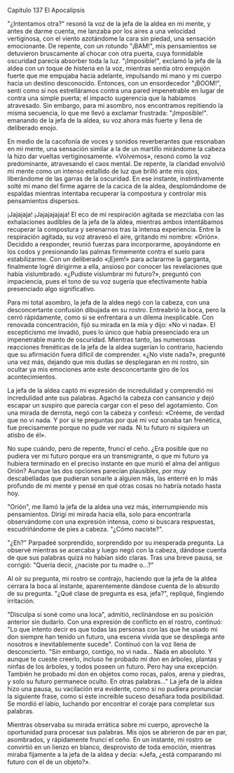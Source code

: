 
Capítulo 137 El Apocalipsis

"¿Intentamos otra?" resonó la voz de la jefa de la aldea en mi mente, y antes de darme cuenta, me lanzaba por los aires a una velocidad vertiginosa, con el viento azotándome la cara sin piedad, una sensación emocionante. De repente, con un rotundo "¡BAM!", mis pensamientos se detuvieron bruscamente al chocar con otra puerta, cuya formidable oscuridad parecía absorber toda la luz. "¡Imposible!", exclamó la jefa de la aldea con un toque de histeria en la voz, mientras sentía otro empujón fuerte que me empujaba hacia adelante, impulsando mi mano y mi cuerpo hacia un destino desconocido. Entonces, con un ensordecedor "¡BOOM!", sentí como si nos estrelláramos contra una pared impenetrable en lugar de contra una simple puerta; el impacto sugerencia que la habíamos atravesado. Sin embargo, para mi asombro, nos encontramos repitiendo la misma secuencia, lo que me llevó a exclamar frustrada: "¡Imposible!". emanando de la jefa de la aldea, su voz ahora más fuerte y llena de deliberado enojo.

En medio de la cacofonía de voces y sonidos reverberantes que resonaban en mi mente, una sensación similar a la de un martillo mirándome la cabeza la hizo dar vueltas vertiginosamente. «Volvemos», resonó como la voz predominante, atravesando el caos mental. De repente, la claridad envolvió mi mente como un intenso estallido de luz que brilló ante mis ojos, liberándome de las garras de la oscuridad. En ese instante, instintivamente solté mi mano del firme agarre de la cacica de la aldea, desplomándome de espaldas mientras intentaba recuperar la compostura y controlar mis pensamientos dispersos.

¡Jajajaja! ¡Jajajajajaja! El eco de mi respiración agitada se mezclaba con las exhalaciones audibles de la jefa de la aldea, mientras ambos intentábamos recuperar la compostura y serenarnos tras la intensa experiencia. Entre la respiración agitada, su voz atravesó el aire, gritando mi nombre: «Orión». Decidido a responder, reunió fuerzas para incorporarme, apoyándome en los codos y presionando las palmas firmemente contra el suelo para estabilizarme. Con un deliberado «¡Ejem!» para aclararme la garganta, finalmente logré dirigirme a ella, ansioso por conocer las revelaciones que había vislumbrado. «¿Pudiste vislumbrar mi futuro?», preguntó con impaciencia, pues el tono de su voz sugería que efectivamente había presenciado algo significativo.

Para mi total asombro, la jefa de la aldea negó con la cabeza, con una desconcertante confusión dibujada en su rostro. Entreabrió la boca, pero la cerró rápidamente, como si se enfrentara a un dilema inexplicable. Con renovada concentración, fijó su mirada en la mía y dijo: «No vi nada». El escepticismo me invadió, pues lo único que había presenciado era un impenetrable manto de oscuridad. Mientras tanto, las numerosas reacciones frenéticas de la jefa de la aldea sugerían lo contrario, haciendo que su afirmación fuera difícil de comprender. «¿No viste nada?», pregunté una vez más, dejando que mis dudas se desplegaran en mi rostro, sin ocultar ya mis emociones ante este desconcertante giro de los acontecimientos.

La jefa de la aldea captó mi expresión de incredulidad y comprendió mi incredulidad ante sus palabras. Agachó la cabeza con cansancio y dejó escapar un suspiro que parecía cargar con el peso del agotamiento. Con una mirada de derrota, negó con la cabeza y confesó: «Créeme, de verdad que no vi nada. Y por si te preguntas por qué mi voz sonaba tan frenética, fue precisamente porque no pude ver nada. Ni tu futuro ni siquiera un atisbo de él».

No supe cuándo, pero de repente, fruncí el ceño. ¿Era posible que no pudiera ver mi futuro porque era un transmigrante, o que mi futuro ya hubiera terminado en el preciso instante en que murió el alma del antiguo Orión? Aunque las dos opciones parecían plausibles, por muy descabelladas que pudieran sonarle a alguien más, las enterré en lo más profundo de mi mente y pensé en qué otras cosas no habría notado hasta hoy.

"Orión", me llamó la jefa de la aldea una vez más, interrumpiendo mis pensamientos. Dirigí mi mirada hacia ella, solo para encontrarla observándome con una expresión intensa, como si buscara respuestas, escudriñándome de pies a cabeza. "¿Cómo naciste?".

"¿Eh?" Parpadeé sorprendido, sorprendido por su inesperada pregunta. La observé mientras se acercaba y luego negó con la cabeza, dándose cuenta de que sus palabras quizá no habían sido claras. Tras una breve pausa, se corrigió: "Quería decir, ¿naciste por tu madre o...?"

Al oír su pregunta, mi rostro se contrajo, haciendo que la jefa de la aldea cerrara la boca al instante, aparentemente dándose cuenta de lo absurdo de su pregunta. "¿Qué clase de pregunta es esa, jefa?", repliqué, fingiendo irritación.

"Disculpa si soné como una loca", admitió, reclinándose en su posición anterior sin dudarlo. Con una expresión de conflicto en el rostro, continuó: "Lo que intento decir es que todas las personas con las que he usado mi don siempre han tenido un futuro, una escena vívida que se despliega ante nosotros e inevitablemente sucede". Continuó con la voz llena de desconcierto. "Sin embargo, contigo, no vi nada... Nada en absoluto. Y aunque te cueste creerlo, incluso he probado mi don en árboles, plantas y ninfas de los árboles, y todos poseen un futuro. Pero hay una excepción. También he probado mi don en objetos como rocas, palos, arena y piedras, y solo su futuro permanece oculto. En otras palabras..." La jefa de la aldea hizo una pausa, su vacilación era evidente, como si no pudiera pronunciar la siguiente frase, como si este increíble suceso desafiara toda posibilidad. Se mordió el labio, luchando por encontrar el coraje para completar sus palabras.

Mientras observaba su mirada errática sobre mi cuerpo, aproveché la oportunidad para procesar sus palabras. Mis ojos se abrieron de par en par, asombrados, y rápidamente fruncí el ceño. En un instante, mi rostro se convirtió en un lienzo en blanco, desprovisto de toda emoción, mientras miraba fijamente a la jefa de la aldea y decía: «Jefa, ¿está comparando mi futuro con el de un objeto?».